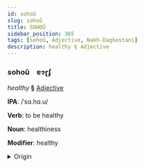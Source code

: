 ```yaml
---
id: sohoû
slug: sohoû
title: SOHOÛ
sidebar_position: 365
tags: [sohoû, Adjective, Nakh-Daghestani]
description: healthy § Adjective
---
```


### sohoû&emsp;<span kind="abugida">ɐɂɽʄ</span>

*healthy* **§** [Adjective](../../tags/Adjective)

**IPA**: /ˈsɑ.hɑ.u/

**Verb**: to be healthy

**Noun**: healthiness

**Modifier**: healthy

<details>
    <summary>Origin</summary>
    Avar сахав saxaw [saχaw]<br/>
    <em>Nakh-Daghestani Language Family</em>
</details>